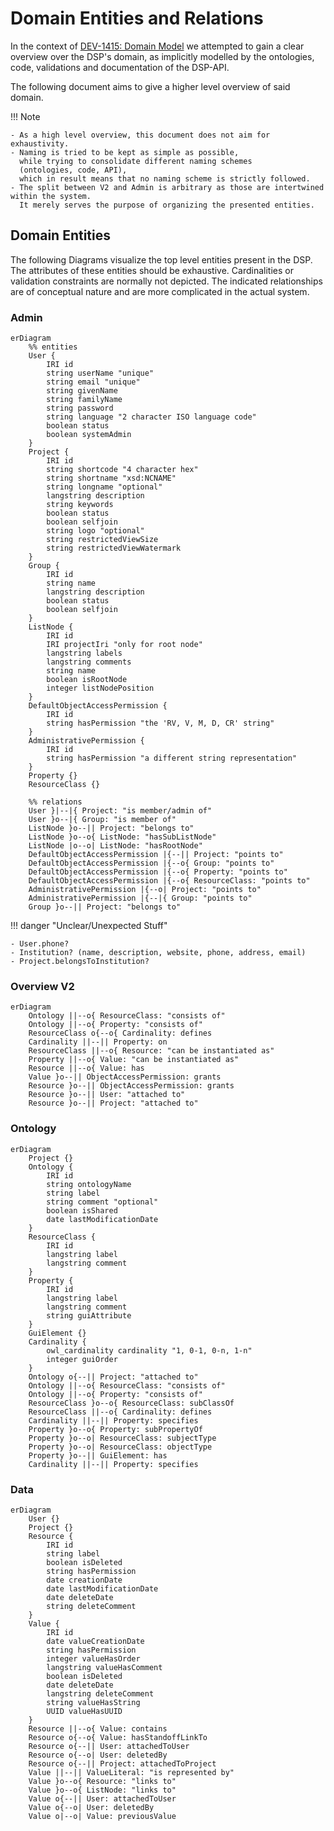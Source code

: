 # Domain Entities and Relations

In the context of [DEV-1415: Domain Model](https://linear.app/dasch/project/domain-model-e39ceb242242)
we attempted to gain a clear overview over the DSP's domain,
as implicitly modelled by the ontologies, code, validations and documentation of the DSP-API.

The following document aims to give a higher level overview of said domain.

!!! Note

    - As a high level overview, this document does not aim for exhaustivity.
    - Naming is tried to be kept as simple as possible, 
      while trying to consolidate different naming schemes
      (ontologies, code, API),
      which in result means that no naming scheme is strictly followed.
    - The split between V2 and Admin is arbitrary as those are intertwined within the system.
      It merely serves the purpose of organizing the presented entities.

## Domain Entities

The following Diagrams visualize the top level entities present in the DSP. 
The attributes of these entities should be exhaustive.
Cardinalities or validation constraints are normally not depicted. 
The indicated relationships are of conceptual nature and are more complicated in the actual system.


### Admin

```mermaid
erDiagram
    %% entities
    User {
        IRI id
        string userName "unique"
        string email "unique"
        string givenName
        string familyName
        string password
        string language "2 character ISO language code"
        boolean status
        boolean systemAdmin
    }
    Project {
        IRI id
        string shortcode "4 character hex"
        string shortname "xsd:NCNAME"
        string longname "optional"
        langstring description
        string keywords
        boolean status
        boolean selfjoin
        string logo "optional"
        string restrictedViewSize
        string restrictedViewWatermark
    }
    Group {
        IRI id
        string name
        langstring description
        boolean status
        boolean selfjoin
    }
    ListNode {
        IRI id
        IRI projectIri "only for root node"
        langstring labels
        langstring comments
        string name
        boolean isRootNode
        integer listNodePosition
    }
    DefaultObjectAccessPermission {
        IRI id
        string hasPermission "the 'RV, V, M, D, CR' string"
    }
    AdministrativePermission {
        IRI id
        string hasPermission "a different string representation"
    }
    Property {}
    ResourceClass {}

    %% relations
    User }|--|{ Project: "is member/admin of"
    User }o--|{ Group: "is member of"
    ListNode }o--|| Project: "belongs to"
    ListNode }o--o{ ListNode: "hasSubListNode"
    ListNode |o--o| ListNode: "hasRootNode"
    DefaultObjectAccessPermission |{--|| Project: "points to"
    DefaultObjectAccessPermission |{--o{ Group: "points to"
    DefaultObjectAccessPermission |{--o{ Property: "points to"
    DefaultObjectAccessPermission |{--o{ ResourceClass: "points to"
    AdministrativePermission |{--o| Project: "points to"
    AdministrativePermission |{--|{ Group: "points to"
    Group }o--|| Project: "belongs to"
```

!!! danger "Unclear/Unexpected Stuff"

    - User.phone?
    - Institution? (name, description, website, phone, address, email)
    - Project.belongsToInstitution?

### Overview V2

```mermaid
erDiagram
    Ontology ||--o{ ResourceClass: "consists of"
    Ontology ||--o{ Property: "consists of"
    ResourceClass o{--o{ Cardinality: defines
    Cardinality ||--|| Property: on
    ResourceClass ||--o{ Resource: "can be instantiated as"
    Property ||--o{ Value: "can be instantiated as"
    Resource ||--o{ Value: has
    Value }o--|| ObjectAccessPermission: grants
    Resource }o--|| ObjectAccessPermission: grants
    Resource }o--|| User: "attached to"
    Resource }o--|| Project: "attached to"
```

### Ontology

```mermaid
erDiagram
    Project {}
    Ontology {
        IRI id
        string ontologyName
        string label
        string comment "optional"
        boolean isShared
        date lastModificationDate
    }
    ResourceClass {
        IRI id
        langstring label
        langstring comment
    }
    Property {
        IRI id
        langstring label
        langstring comment
        string guiAttribute
    }
    GuiElement {}
    Cardinality {
        owl_cardinality cardinality "1, 0-1, 0-n, 1-n"
        integer guiOrder
    }
    Ontology o{--|| Project: "attached to"
    Ontology ||--o{ ResourceClass: "consists of"
    Ontology ||--o{ Property: "consists of"
    ResourceClass }o--o{ ResourceClass: subClassOf
    ResourceClass ||--o{ Cardinality: defines
    Cardinality ||--|| Property: specifies
    Property }o--o{ Property: subPropertyOf
    Property }o--o| ResourceClass: subjectType
    Property }o--o| ResourceClass: objectType
    Property }o--|| GuiElement: has
    Cardinality ||--|| Property: specifies
```

### Data

```mermaid
erDiagram
    User {}
    Project {}
    Resource {
        IRI id
        string label
        boolean isDeleted
        string hasPermission
        date creationDate
        date lastModificationDate
        date deleteDate
        string deleteComment
    }
    Value {
        IRI id
        date valueCreationDate
        string hasPermission
        integer valueHasOrder
        langstring valueHasComment
        boolean isDeleted
        date deleteDate
        langstring deleteComment
        string valueHasString
        UUID valueHasUUID
    }
    Resource ||--o{ Value: contains
    Resource o{--o{ Value: hasStandoffLinkTo
    Resource o{--|| User: attachedToUser
    Resource o{--o| User: deletedBy
    Resource o{--|| Project: attachedToProject
    Value ||--|| ValueLiteral: "is represented by"
    Value }o--o{ Resource: "links to"
    Value }o--o{ ListNode: "links to"
    Value o{--|| User: attachedToUser
    Value o{--o| User: deletedBy
    Value o|--o| Value: previousValue
```
